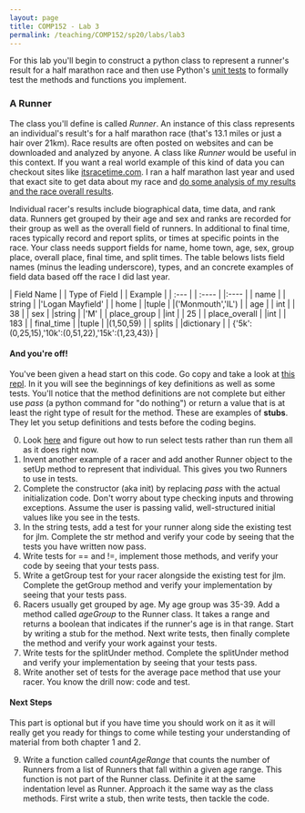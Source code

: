 ```yaml
---
layout: page
title: COMP152 - Lab 3
permalink: /teaching/COMP152/sp20/labs/lab3
---
```


For this lab you'll begin to construct a python class to represent a runner's result for a half marathon race and then use Python's [unit tests](https://docs.python.org/3.7/library/unittest.html) to formally test the methods and functions you implement.

### A Runner

The class you'll define is called *Runner*. An instance of this class represents an individual's result's for a half marathon race (that's 13.1 miles or just a hair over 21km). Race results are often posted on websites and can be downloaded and analyzed by anyone. A class like *Runner* would be useful in this context.  If you want a real world example of this kind of data you can checkout sites like [itsracetime.com](itsracetime.com). I ran a half marathon last year and used that exact site to get data about my race and [do some analysis of my results and the race overall results](/blog/2019/04/LPHM).

Individual racer's results include biographical data, time data, and rank data. Runners get grouped by their age and sex and ranks are recorded for their group as well as the overall field of runners. In additional to final time, races typically record and report splits, or times at specific points in the race.  Your class needs support fields for name, home town, age, sex, group place, overall place, final time, and split times. The table belows lists field names (minus the leading underscore), types, and an concrete examples of field data based off the race I did last year.

| Field Name | | Type of Field | | Example |
| :--- | | :---- | |:---- |
| name | | string | |'Logan Mayfield' |
| home | |tuple | |('Monmouth','IL') |
| age  | | int | | 38 |
| sex  | |string | |'M' |
| place_group | |int | | 25 |
| place_overall | |int | | 183 |
| final_time | |tuple | |(1,50,59) |
| splits | |dictionary | | {'5k':(0,25,15),'10k':(0,51,22),'15k':(1,23,43)} |

#### And you're off!

You've been given a head start on this code. Go copy and take a look at [this repl](https://repl.it/@loganmayfield/lab-3-starter-code). In it you will see the beginnings of key definitions as well as some tests.  You'll notice that the method definitions are not complete but either use *pass* (a python command for "do nothing") or return a value that is at least the right type of result for the method. These are examples of **stubs**.  They let you setup definitions and tests before the coding begins.

0. Look [here](https://docs.python.org/3.7/library/unittest.html#unittest.main) and figure out how to run select tests rather than run them all as it does right now.
1. Invent another example of a racer and add another Runner object to the setUp method to represent that individual. This gives you two Runners to use in tests.
2. Complete the constructor (aka init) by replacing *pass* with the actual initialization code. Don't worry about type checking inputs and throwing exceptions. Assume the user is passing valid, well-structured initial values like you see in the tests.
3. In the string tests, add a test for your runner along side the existing test for jlm. Complete the str method and verify your code by seeing that the tests you have written now pass.
4. Write tests for == and !=, implement those methods, and verify your code by seeing that your tests pass.
5. Write a getGroup test for your racer alongside the existing test for jlm. Complete the getGroup method and verify your implementation by seeing that your tests pass.
6. Racers usually get grouped by age. My age group was 35-39. Add a method called *ageGroup* to the Runner class. It takes a range and returns a boolean that indicates if the runner's age is in that range. Start by writing a stub for the method. Next write tests, then finally complete the method and verify your work against your tests.
7. Write tests for the splitUnder method. Complete the splitUnder method and verify your implementation by seeing that your tests pass.
8. Write another set of tests for the average pace method that use your racer. You know the drill now: code and test.

#### Next Steps

This part is optional but if you have time you should work on it as it will really get you ready for things to come while testing your understanding of material from both chapter 1 and 2.

9. Write a function called *countAgeRange* that counts the number of Runners from a list of Runners that fall within a given age range. This function is not part of the Runner class. Definite it at the same indentation level as Runner. Approach it the same way as the class methods. First write a stub, then write tests, then tackle the code.
